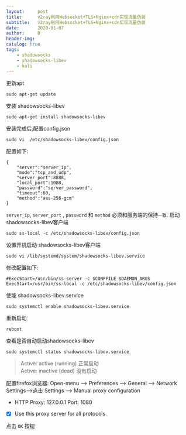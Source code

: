 ```yaml
---
layout:     post
title:      v2ray利用Websocket+TLS+Nginx+cdn实现流量伪装
subtitle:   v2ray利用Websocket+TLS+Nginx+cdn实现流量伪装
date:       2020-01-07
author:     D
header-img: 
catalog: true
tags:
    - shadowsocks
    - shadowsocks-libev
    - kali
---
```


更新apt
```
sudo apt-get update
```
安装 shadowsocks-libev
```
sudo apt-get install shadowsocks-libev
``` 
安装完成后,配置config.json
```
sudo vi  /etc/shadowsocks-libev/config.json
```
配置如下:
```
{
    "server":"server_ip",
    "mode":"tcp_and_udp",
    "server_port":8888,
    "local_port":1080,
    "password":"server_password",
    "timeout":60,
    "method":"aes-256-gcm"
}
```
`server_ip`, `server_port` , `password` 和 `method` 必须和服务端的保持`一致`.
启动shadowsocks-libev客户端
```
sudo ss-local -c /etc/shadowsocks-libev/config.json 
```
设置开机启动 shadowsocks-libev客户端
```
sudo vi /lib/systemd/system/shadowsocks-libev.service
```
修改配置如下:
```
#ExecStart=/usr/bin/ss-server -c $CONFFILE $DAEMON_ARGS
ExecStart=/usr/bin/ss-local -c /etc/shadowsocks-libev/config.json 
```
使能 shadowsocks-libev.service
```
sudo systemctl enable shadowsocks-libev.service
```
重新启动
```
reboot
```
查看是否自动启动shadowsocks-libev
```
sudo systemctl status shadowsocks-libev.service
```
>Active: active (running)  正常启动<br>
Active: inactive (dead)    没有启动


配置firefox浏览器:
Open-menu --> Preferences --> General --> Network Settings-->点击 Settings --> Manual proxy configuration
- HTTP Proxy: 127.0.0.1  Port: 1080
- [x] Use this proxy server for all protocols

点击 `OK` 按钮

